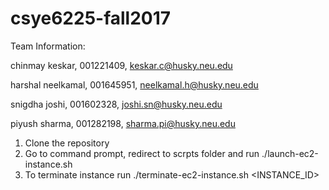 # csye6225-fall2017

Team Information: 

 chinmay keskar, 001221409, keskar.c@husky.neu.edu
 
 harshal neelkamal, 001645951, neelkamal.h@husky.neu.edu
 
 snigdha joshi, 001602328, joshi.sn@husky.neu.edu
 
 piyush sharma, 001282198, sharma.pi@husky.neu.edu
 
 1) Clone the repository
 2) Go to command prompt, redirect to scrpts folder and run ./launch-ec2-instance.sh
 3) To terminate instance run ./terminate-ec2-instance.sh <INSTANCE_ID>
 
 
 
 
  
  
